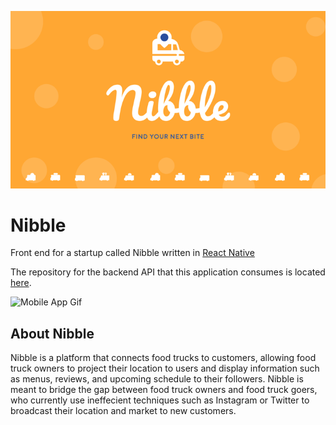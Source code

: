 ![Front Page](/media/front-page.png)

# Nibble
Front end for a startup called Nibble written in [React Native](https://github.com/facebook/react-native)

The repository for the backend API that this application consumes is located [here](https://github.com/cchyung/nibble-backend).

![Mobile App Gif](/media/customer-flow.gif)

## About Nibble
Nibble is a platform that connects food trucks to customers, allowing food truck owners to project their location to users and display information such as menus, reviews, and upcoming schedule to their followers. Nibble is meant to bridge the gap between food truck owners and food truck goers, who currently use ineffecient techniques such as Instagram or Twitter to broadcast their location and market to new customers.

